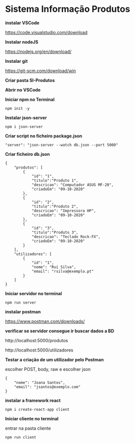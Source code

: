 # Sistema Informação Produtos

**instalar VSCode**

https://code.visualstudio.com/download

**Instalar nodeJS**

https://nodejs.org/en/download/

**Instalar git**

https://git-scm.com/download/win

**Criar pasta SI-Produtos**

**Abrir no VSCode**

**Iniciar npm no Terminal**

```
npm init -y
```

**Instalar json-server**

```
npm i json-server
```

**Criar script no ficheiro package.json**

```
"server": "json-server --watch db.json --port 5000"
```

**Criar ficheiro db.json**

```
{
    "produtos": [
        {
            "id": "1",
            "titulo":"Produto 1",
            "descricao": "Computador ASUS MF-20",
            "criadoEm": "09-10-2020"
        },
        {
            "id": "2",
            "titulo":"Produto 2",
            "descricao": "Impressora HP",
            "criadoEm": "09-10-2020"
        },
        {
            "id": "3",
            "titulo":"Produto 3",
            "descricao": "Teclado Rock-FX",
            "criadoEm": "09-10-2020"
        }
    ],
    "utilizadores": [
        {
            "id": "1",
            "nome": "Rui Silva",
            "email": "rsilva@exemplo.pt"
        }
    ]
}
```

**Iniciar servidor no terminal**

```
npm run server
```

**instalar postman**

https://www.postman.com/downloads/

**verificar se servidor consegue ir buscar dados a BD**

http://localhost:5000/produtos

http://localhost:5000/utilizadores

**Testar a criação de um utilizador pelo Postman**

escolher POST, body, raw e escolher json

```
{
    "nome": "Joana Santos",
    "email": "jsantos@exemplo.com"
}
```

**instalar a framework react**

```
npm i create-react-app client
```

**Iniciar cliente no terminal**

entrar na pasta cliente

```
npm run client
```
